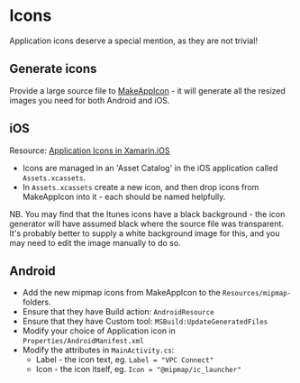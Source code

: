 # Icons

Application icons deserve a special mention, as they are not trivial!

## Generate icons

Provide a large source file to [MakeAppIcon](https://makeappicon.com/) - it will generate all the resized images you need for both Android and iOS.

## iOS

Resource: [Application Icons in Xamarin.iOS](https://docs.microsoft.com/en-us/xamarin/ios/app-fundamentals/images-icons/app-icons?tabs=macos)

* Icons are managed in an 'Asset Catalog' in the iOS application called `Assets.xcassets`.
* In `Assets.xcassets` create a new icon, and then drop icons from MakeAppIcon into it - each should be named helpfully.

NB. You may find that the Itunes icons have a black background - the icon generator will have assumed black where the source file was transparent. It's probably better to supply a white background image for this, and you may need to edit the image manually to do so.

## Android

* Add the new mipmap icons from MakeAppIcon to the `Resources/mipmap-` folders.
* Ensure that they have Build action: `AndroidResource`
* Ensure that they have Custom tool: `MSBuild:UpdateGeneratedFiles`
* Modify your choice of Application icon in `Properties/AndroidManifest.xml`
* Modify the attributes in `MainActivity.cs`:
  * Label - the icon text, eg. `Label = "VPC Connect"`
  * Icon - the icon itself, eg. `Icon = "@mipmap/ic_launcher"`
